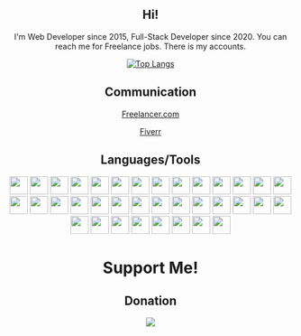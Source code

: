 <div align="center">
<h2>Hi!</h2>
<p>I'm Web Developer since 2015, Full-Stack Developer since 2020. You can reach me for Freelance jobs. There is my accounts.</p>

[![Top Langs](https://github-readme-stats.vercel.app/api/top-langs/?username=bariscodefxy&theme=dracula&layout=donut-vertical)](https://github.com/anuraghazra/github-readme-stats)

<h2>Communication</h2>

[Freelancer.com](https://www.freelancer.com/u/bariscodefxy)

[Fiverr](https://www.fiverr.com/bariscodefx?up_rollout=true)

## Languages/Tools

<img src="https://cdn.jsdelivr.net/gh/devicons/devicon/icons/wordpress/wordpress-original.svg" width=32 height=32 />
<img src="https://cdn.jsdelivr.net/gh/devicons/devicon/icons/php/php-original.svg" width=32 height=32 />
<img src="https://cdn.jsdelivr.net/gh/devicons/devicon/icons/phpstorm/phpstorm-original-wordmark.svg" width=32 height=32 />
<img src="https://cdn.jsdelivr.net/gh/devicons/devicon/icons/visualstudio/visualstudio-plain.svg" width=32 height=32 />
<img src="https://cdn.jsdelivr.net/gh/devicons/devicon/icons/git/git-original.svg" width=32 height=32 />
<img src="https://cdn.jsdelivr.net/gh/devicons/devicon/icons/github/github-original.svg" width=32 height=32 />
<img src="https://cdn.jsdelivr.net/gh/devicons/devicon/icons/html5/html5-original-wordmark.svg" width=32 height=32 />
<img src="https://cdn.jsdelivr.net/gh/devicons/devicon/icons/css3/css3-original-wordmark.svg" width=32 height=32 />
<img src="https://cdn.jsdelivr.net/gh/devicons/devicon/icons/aarch64/aarch64-original.svg" width=32 height=32 />
<img src="https://cdn.jsdelivr.net/gh/devicons/devicon/icons/symfony/symfony-original.svg" width=32 height=32 />
<img src="https://cdn.jsdelivr.net/gh/devicons/devicon/icons/ssh/ssh-original-wordmark.svg" width=32 height=32 />
<img src="https://cdn.jsdelivr.net/gh/devicons/devicon/icons/filezilla/filezilla-plain.svg" width=32 height=32 />
<img src="https://cdn.jsdelivr.net/gh/devicons/devicon/icons/putty/putty-original.svg" width=32 height=32 />
<img src="https://cdn.jsdelivr.net/gh/devicons/devicon/icons/docker/docker-original-wordmark.svg" width=32 height=32 />
<img src="https://cdn.jsdelivr.net/gh/devicons/devicon/icons/javascript/javascript-original.svg" width=32 height=32 />
<img src="https://cdn.jsdelivr.net/gh/devicons/devicon/icons/composer/composer-original.svg" width=32 height=32 />
<img src="https://cdn.jsdelivr.net/gh/devicons/devicon/icons/npm/npm-original-wordmark.svg" width=32 height=32 />
<img src="https://cdn.jsdelivr.net/gh/devicons/devicon/icons/python/python-original.svg" width=32 height=32 />
<img src="https://cdn.jsdelivr.net/gh/devicons/devicon/icons/nodejs/nodejs-original.svg" width=32 height=32 />
<img src="https://cdn.jsdelivr.net/gh/devicons/devicon/icons/apache/apache-original-wordmark.svg" width=32 height=32 />
<img src="https://cdn.jsdelivr.net/gh/devicons/devicon/icons/heroku/heroku-original.svg" width=32 height=32 />
<img src="https://cdn.jsdelivr.net/gh/devicons/devicon/icons/bash/bash-original.svg" width=32 height=32 />
<img src="https://cdn.jsdelivr.net/gh/devicons/devicon/icons/bootstrap/bootstrap-original.svg" width=32 height=32 />
<img src="https://cdn.jsdelivr.net/gh/devicons/devicon/icons/c/c-original.svg" width=32 height=32 />
<img src="https://cdn.jsdelivr.net/gh/devicons/devicon/icons/cplusplus/cplusplus-original.svg" width=32 height=32 />
<img src="https://cdn.jsdelivr.net/gh/devicons/devicon/icons/csharp/csharp-original.svg" width=32 height=32 />
<img src="https://cdn.jsdelivr.net/gh/devicons/devicon/icons/debian/debian-original-wordmark.svg" width=32 height=32 />
<img src="https://cdn.jsdelivr.net/gh/devicons/devicon/icons/doctrine/doctrine-original.svg" width=32 height=32 />
<img src="https://cdn.jsdelivr.net/gh/devicons/devicon/icons/gimp/gimp-original-wordmark.svg" width=32 height=32 />
<img src="https://cdn.jsdelivr.net/gh/devicons/devicon/icons/jquery/jquery-original.svg" width=32 height=32 />
<img src="https://cdn.jsdelivr.net/gh/devicons/devicon/icons/linux/linux-original.svg" width=32 height=32 />
<img src="https://cdn.jsdelivr.net/gh/devicons/devicon/icons/markdown/markdown-original.svg" width=32 height=32 />
<img src="https://cdn.jsdelivr.net/gh/devicons/devicon/icons/mysql/mysql-original.svg" width=32 height=32 />
<img src="https://cdn.jsdelivr.net/gh/devicons/devicon/icons/sqlite/sqlite-original-wordmark.svg" width=32 height=32 />
<img src="https://cdn.jsdelivr.net/gh/devicons/devicon/icons/ubuntu/ubuntu-plain.svg" width=32 height=32 />
<img src="https://cdn.jsdelivr.net/gh/devicons/devicon/icons/vim/vim-original.svg" width=32 height=32 />

<h1>Support Me!</h1>

<h2>Donation</h2>

<a href="https://www.buymeacoffee.com/bariscodefx"><img src="https://influencermarketinghub.com/wp-content/uploads/2021/04/BuyMeACoffee.png" /></a>

</div>
